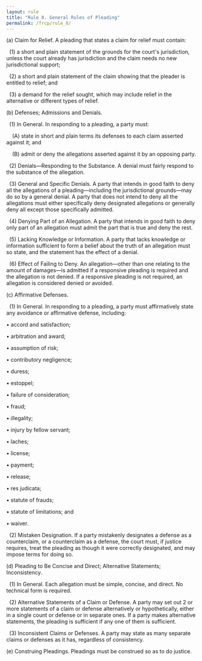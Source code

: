 ```yaml
---
layout: rule
title: "Rule 8. General Rules of Pleading"
permalink: /frcp/rule_8/
---
```


(a) Claim for Relief. A pleading that states a claim for relief must contain:


&nbsp;&nbsp;(1) a short and plain statement of the grounds for the court's jurisdiction, unless the court already has jurisdiction and the claim needs no new jurisdictional support;


&nbsp;&nbsp;(2) a short and plain statement of the claim showing that the pleader is entitled to relief; and


&nbsp;&nbsp;(3) a demand for the relief sought, which may include relief in the alternative or different types of relief.


(b) Defenses; Admissions and Denials.


&nbsp;&nbsp;(1) In General. In responding to a pleading, a party must:


&nbsp;&nbsp;&nbsp;&nbsp;(A) state in short and plain terms its defenses to each claim asserted against it; and


&nbsp;&nbsp;&nbsp;&nbsp;(B) admit or deny the allegations asserted against it by an opposing party.


&nbsp;&nbsp;(2) Denials—Responding to the Substance. A denial must fairly respond to the substance of the allegation.


&nbsp;&nbsp;(3) General and Specific Denials. A party that intends in good faith to deny all the allegations of a pleading—including the jurisdictional grounds—may do so by a general denial. A party that does not intend to deny all the allegations must either specifically deny designated allegations or generally deny all except those specifically admitted.


&nbsp;&nbsp;(4) Denying Part of an Allegation. A party that intends in good faith to deny only part of an allegation must admit the part that is true and deny the rest.


&nbsp;&nbsp;(5) Lacking Knowledge or Information. A party that lacks knowledge or information sufficient to form a belief about the truth of an allegation must so state, and the statement has the effect of a denial.


&nbsp;&nbsp;(6) Effect of Failing to Deny. An allegation—other than one relating to the amount of damages—is admitted if a responsive pleading is required and the allegation is not denied. If a responsive pleading is not required, an allegation is considered denied or avoided.


(c) Affirmative Defenses.


&nbsp;&nbsp;(1) In General. In responding to a pleading, a party must affirmatively state any avoidance or affirmative defense, including:


• accord and satisfaction;


• arbitration and award;


• assumption of risk;


• contributory negligence;


• duress;


• estoppel;


• failure of consideration;


• fraud;


• illegality;


• injury by fellow servant;


• laches;


• license;


• payment;


• release;


• res judicata;


• statute of frauds;


• statute of limitations; and


• waiver.


&nbsp;&nbsp;(2) Mistaken Designation. If a party mistakenly designates a defense as a counterclaim, or a counterclaim as a defense, the court must, if justice requires, treat the pleading as though it were correctly designated, and may impose terms for doing so.


(d) Pleading to Be Concise and Direct; Alternative Statements; Inconsistency.


&nbsp;&nbsp;(1) In General. Each allegation must be simple, concise, and direct. No technical form is required.


&nbsp;&nbsp;(2) Alternative Statements of a Claim or Defense. A party may set out 2 or more statements of a claim or defense alternatively or hypothetically, either in a single count or defense or in separate ones. If a party makes alternative statements, the pleading is sufficient if any one of them is sufficient.


&nbsp;&nbsp;(3) Inconsistent Claims or Defenses. A party may state as many separate claims or defenses as it has, regardless of consistency.


(e) Construing Pleadings. Pleadings must be construed so as to do justice.
